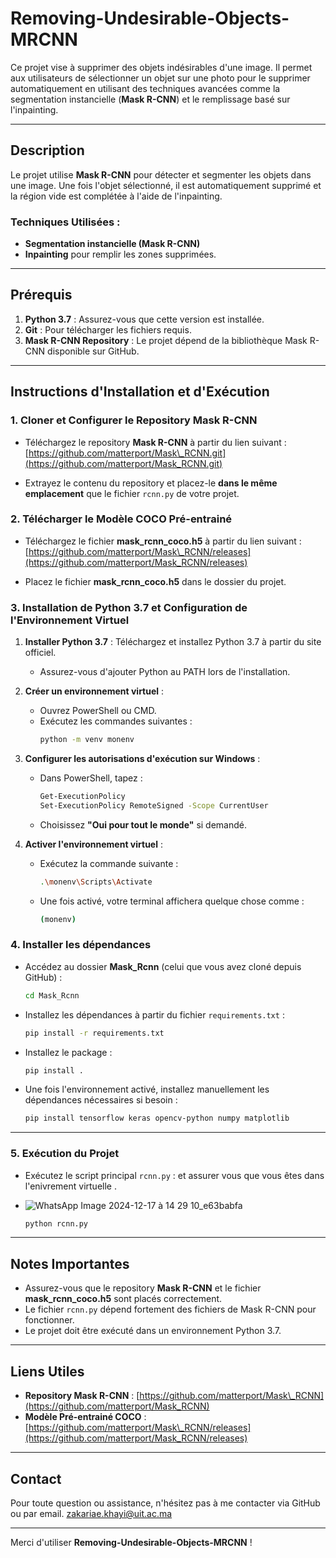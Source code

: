 # Removing-Undesirable-Objects-MRCNN

Ce projet vise à supprimer des objets indésirables d'une image. Il permet aux utilisateurs de sélectionner un objet sur une photo pour le supprimer automatiquement en utilisant des techniques avancées comme la segmentation instancielle (**Mask R-CNN**) et le remplissage basé sur l'inpainting.

---

## Description

Le projet utilise **Mask R-CNN** pour détecter et segmenter les objets dans une image. Une fois l'objet sélectionné, il est automatiquement supprimé et la région vide est complétée à l'aide de l'inpainting.

### Techniques Utilisées :

- **Segmentation instancielle (Mask R-CNN)**
- **Inpainting** pour remplir les zones supprimées.

---

## Prérequis

1. **Python 3.7** : Assurez-vous que cette version est installée.
2. **Git** : Pour télécharger les fichiers requis.
3. **Mask R-CNN Repository** : Le projet dépend de la bibliothèque Mask R-CNN disponible sur GitHub.

---

## Instructions d'Installation et d'Exécution

### 1. Cloner et Configurer le Repository Mask R-CNN

- Téléchargez le repository **Mask R-CNN** à partir du lien suivant :
  [https://github.com/matterport/Mask\_RCNN.git](https://github.com/matterport/Mask_RCNN.git)

- Extrayez le contenu du repository et placez-le **dans le même emplacement** que le fichier `rcnn.py` de votre projet.

### 2. Télécharger le Modèle COCO Pré-entrainé

- Téléchargez le fichier **mask\_rcnn\_coco.h5** à partir du lien suivant :
  [https://github.com/matterport/Mask\_RCNN/releases](https://github.com/matterport/Mask_RCNN/releases)

- Placez le fichier **mask\_rcnn\_coco.h5** dans le dossier du projet.

### 3. Installation de Python 3.7 et Configuration de l'Environnement Virtuel

1. **Installer Python 3.7** : Téléchargez et installez Python 3.7 à partir du site officiel.

   - Assurez-vous d'ajouter Python au PATH lors de l'installation.

2. **Créer un environnement virtuel** :

   - Ouvrez PowerShell ou CMD.
   - Exécutez les commandes suivantes :
     ```bash
     python -m venv monenv
     ```

3. **Configurer les autorisations d'exécution sur Windows** :

   - Dans PowerShell, tapez :
     ```bash
     Get-ExecutionPolicy
     Set-ExecutionPolicy RemoteSigned -Scope CurrentUser
     ```
   - Choisissez **"Oui pour tout le monde"** si demandé.

4. **Activer l'environnement virtuel** :

   - Exécutez la commande suivante :
     ```bash
     .\monenv\Scripts\Activate
     ```
   - Une fois activé, votre terminal affichera quelque chose comme :
     ```bash
     (monenv)
     ```

### 4. Installer les dépendances  

- Accédez au dossier **Mask_Rcnn** (celui que vous avez cloné depuis GitHub) :  
  ```bash  
  cd Mask_Rcnn  
  ```  
- Installez les dépendances à partir du fichier `requirements.txt` :  
  ```bash  
  pip install -r requirements.txt  
  ```  
- Installez le package :  
  ```bash  
  pip install .  
  ```  
- Une fois l'environnement activé, installez manuellement les dépendances nécessaires si besoin :  
  ```bash  
  pip install tensorflow keras opencv-python numpy matplotlib  
  ```  

---


### 5. Exécution du Projet

- Exécutez le script principal `rcnn.py` : et assurer vous que vous êtes dans l'enivrement virtuelle .
- ![WhatsApp Image 2024-12-17 à 14 29 10_e63babfa](https://github.com/user-attachments/assets/47639c2a-1da7-410a-8e4a-9c2eb04758e2)

  ```bash
  python rcnn.py
  ```

---

## Notes Importantes

- Assurez-vous que le repository **Mask R-CNN** et le fichier **mask\_rcnn\_coco.h5** sont placés correctement.
- Le fichier `rcnn.py` dépend fortement des fichiers de Mask R-CNN pour fonctionner.
- Le projet doit être exécuté dans un environnement Python 3.7.

---

## Liens Utiles

- **Repository Mask R-CNN** : [https://github.com/matterport/Mask\_RCNN](https://github.com/matterport/Mask_RCNN)
- **Modèle Pré-entrainé COCO** : [https://github.com/matterport/Mask\_RCNN/releases](https://github.com/matterport/Mask_RCNN/releases)

---

## Contact

Pour toute question ou assistance, n'hésitez pas à me contacter via GitHub ou par email.
zakariae.khayi@uit.ac.ma

---

Merci d'utiliser **Removing-Undesirable-Objects-MRCNN** !

